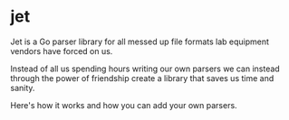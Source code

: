 # jet

Jet is a Go parser library for all messed up file formats lab equipment vendors have forced on us.

Instead of all us spending hours writing our own parsers we can instead through the power of friendship create a
library that saves us time and sanity.

Here's how it works and how you can add your own parsers.
